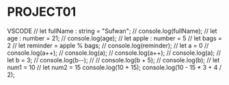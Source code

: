 # PROJECT01
VSCODE
// let fullName : string = "Sufwan";
// console.log(fullName);
// let age : number =  21;
// console.log(age);
// let apple : number = 5
// let bags = 2
// let reminder = apple % bags;
// console.log(reminder);
// let a = 0 
// console.log(a++);
// console.log(a);
// console.log(a++);
// console.log(a);
// let b = 3;
// console.log(b--);
// // console.log(b + 5);
// console.log(b);
// let num1 = 10
// let num2 =  15
console.log(10 + 15);
console.log(10 - 15 * 3 + 4 / 2);
